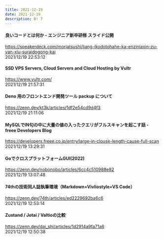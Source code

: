 ```yaml
---
title: 2021-12-19
date: 2021-12-19
description: B! 7
---
```


#### 良いコードとは何か - エンジニア新卒研修 スライド公開
https://speakerdeck.com/moriatsushi/liang-ikodotohahe-ka-enziniaxin-zu-yan-xiu-suraidogong-kai<br>
2021/12/19 22:53:12<br>


#### SSD VPS Servers, Cloud Servers and Cloud Hosting by Vultr
https://www.vultr.com/<br>
2021/12/19 21:57:31<br>


#### Deno 用のフロントエンド開発ツール packup について
https://zenn.dev/kt3k/articles/1df2e54cd9d4f3<br>
2021/12/19 21:11:06<br>


#### MySQLでIN句の中に大量の値の入ったクエリがフルスキャンを起こす話 - freee Developers Blog
https://developers.freee.co.jp/entry/large-in-clouse-length-cause-full-scan<br>
2021/12/19 13:29:31<br>


#### GoでクロスプラットフォームGUI(2022)
https://zenn.dev/nobonobo/articles/6cc4c510988e82<br>
2021/12/19 13:07:48<br>


#### 74thの技術同人誌執筆環境（Markdown+Vivliostyle+VS Code）
https://zenn.dev/74th/articles/ed2229692ba6c6<br>
2021/12/19 12:53:14<br>


#### Zustand / Jotai / Valtioの比較
https://zenn.dev/dai_shi/articles/1d2914a9fa71a6<br>
2021/12/19 12:50:38<br>


